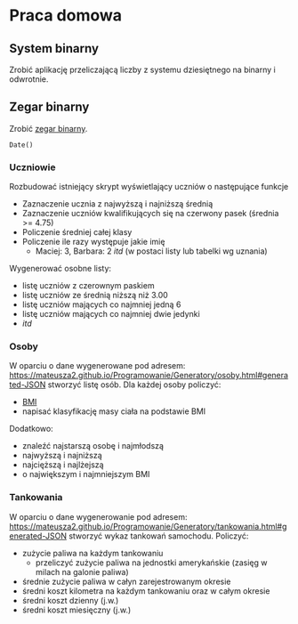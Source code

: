# Praca domowa

## System binarny

Zrobić aplikację przeliczającą liczby z systemu dziesiętnego na binarny i odwrotnie.

## Zegar binarny

Zrobić [zegar binarny](https://en.wikipedia.org/wiki/Binary_clock).

```
Date()
```

### Uczniowie

Rozbudować istniejący skrypt wyświetlający uczniów o następujące funkcje

- Zaznaczenie ucznia z najwyższą i najniższą średnią
- Zaznaczenie uczniów kwalifikujących się na czerwony pasek (średnia >= 4.75)
- Policzenie średniej całej klasy
- Policzenie ile razy występuje jakie imię
    - Maciej: 3, Barbara: 2 *itd* (w postaci listy lub tabelki wg uznania)

Wygenerować osobne listy:
- listę uczniów z czerownym paskiem
- listę uczniów ze średnią niższą niż 3.00
- listę uczniów mających co najmniej jedną 6
- listę uczniów mających co najmniej dwie jedynki
- *itd*

### Osoby

W oparciu o dane wygenerowane pod adresem: https://mateusza2.github.io/Programowanie/Generatory/osoby.html#generated-JSON stworzyć listę osób. Dla każdej osoby policzyć:
- [BMI](https://pl.wikipedia.org/wiki/Wska%C5%BAnik_masy_cia%C5%82a)
- napisać klasyfikację masy ciała na podstawie BMI

Dodatkowo:
- znaleźć najstarszą osobę i najmłodszą
- najwyższą i najniższą
- najcięższą i najlżejszą
- o największym i najmniejszym BMI

### Tankowania

W oparciu o dane wygenerowanie pod adresem: https://mateusza2.github.io/Programowanie/Generatory/tankowania.html#generated-JSON stworzyć wykaz tankowań samochodu. Policzyć:
- zużycie paliwa na każdym tankowaniu
  - przeliczyć zużycie paliwa na jednostki amerykańskie (zasięg w milach na galonie paliwa)
- średnie zużycie paliwa w całyn zarejestrowanym okresie
- średni koszt kilometra na każdym tankowaniu oraz w całym okresie
- średni koszt dzienny (j.w.)
- średni koszt miesięczny (j.w.)
  